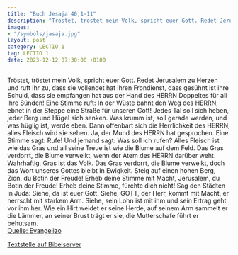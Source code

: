 ```yaml
---
title: "Buch Jesaja 40,1-11"
description: "Tröstet, tröstet mein Volk, spricht euer Gott. Redet Jerusalem zu Herzen und ruft ihr zu, dass sie vollendet hat ihren Frondienst, dass gesühnt ist ihre Schuld, dass sie empfangen hat aus der Hand des HERRN Doppeltes für all ihre Sünden! Eine Stimme ruft: In der Wüste bahnt den W...."
images:
- "/symbols/jasaja.jpg"
layout: post
category: LECTIO 1
tag: LECTIO 1
date: 2023-12-12 07:30:00 +0100
---
```

Tröstet, tröstet mein Volk, spricht euer Gott.
Redet Jerusalem zu Herzen und ruft ihr zu, dass sie vollendet hat ihren Frondienst, dass gesühnt ist ihre Schuld, dass sie empfangen hat aus der Hand des HERRN Doppeltes für all ihre Sünden!
Eine Stimme ruft: In der Wüste bahnt den Weg des HERRN, ebnet in der Steppe eine Straße für unseren Gott!
Jedes Tal soll sich heben, jeder Berg und Hügel sich senken.<!--more--> Was krumm ist, soll gerade werden, und was hüglig ist, werde eben.
Dann offenbart sich die Herrlichkeit des HERRN, alles Fleisch wird sie sehen. Ja, der Mund des HERRN hat gesprochen.
Eine Stimme sagt: Rufe! Und jemand sagt: Was soll ich rufen? Alles Fleisch ist wie das Gras und all seine Treue ist wie die Blume auf dem Feld.
Das Gras verdorrt, die Blume verwelkt, wenn der Atem des HERRN darüber weht. Wahrhaftig, Gras ist das Volk.
Das Gras verdorrt, die Blume verwelkt, doch das Wort unseres Gottes bleibt in Ewigkeit.
Steig auf einen hohen Berg, Zion, du Botin der Freude! Erheb deine Stimme mit Macht, Jerusalem, du Botin der Freude! Erheb deine Stimme, fürchte dich nicht! Sag den Städten in Juda: Siehe, da ist euer Gott.
Siehe, GOTT, der Herr, kommt mit Macht, er herrscht mit starkem Arm. Siehe, sein Lohn ist mit ihm und sein Ertrag geht vor ihm her.
Wie ein Hirt weidet er seine Herde, auf seinem Arm sammelt er die Lämmer, an seiner Brust trägt er sie, die Mutterschafe führt er behutsam.<br>
[Quelle: Evangelizo](https://evangeliumtagfuertag.org/DE/gospel)

[Textstelle auf Bibelserver](https://www.bibleserver.com/EU/Jesaja40,1-11)
